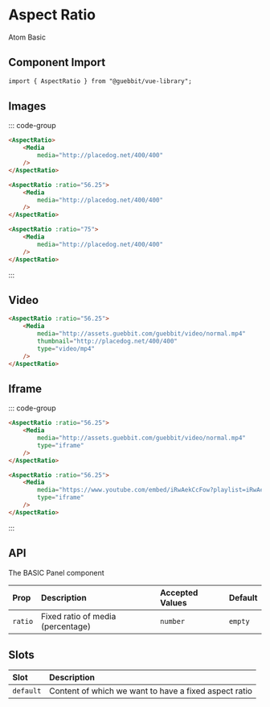 # Aspect Ratio
<Badge type="tip">Atom</Badge> <Badge type="tip">Basic</Badge>

## Component Import

```html
import { AspectRatio } from "@guebbit/vue-library";
```

## Images

<div class="dev-section">
    <AspectRatio>
        <Media
            media="http://placedog.net/400/400" 
        />
    </AspectRatio>
    <AspectRatio :ratio="56.25">
        <Media
            media="http://placedog.net/400/400" 
        />
    </AspectRatio>
    <AspectRatio :ratio="75">
        <Media
            media="http://placedog.net/400/400" 
        />
    </AspectRatio>
</div>

::: code-group
```html [100 (default)]
<AspectRatio>
    <Media
        media="http://placedog.net/400/400"
    />
</AspectRatio>
```
```html [16/9]
<AspectRatio :ratio="56.25">
    <Media
        media="http://placedog.net/400/400"
    />
</AspectRatio>
```
```html [4/3]
<AspectRatio :ratio="75">
    <Media
        media="http://placedog.net/400/400"
    />
</AspectRatio>
```
:::

## Video

<div class="dev-section">
    <AspectRatio :ratio="56.25">
        <Media
            media="http://assets.guebbit.com/guebbit/video/normal.mp4"
            thumbnail="http://placedog.net/400/400"
            type="video/mp4"
        />
    </AspectRatio>
</div>

```html
<AspectRatio :ratio="56.25">
    <Media
        media="http://assets.guebbit.com/guebbit/video/normal.mp4"
        thumbnail="http://placedog.net/400/400"
        type="video/mp4"
    />
</AspectRatio>
```

## Iframe

<div class="dev-section">
    <AspectRatio :ratio="56.25">
        <Media
            media="http://assets.guebbit.com/guebbit/video/normal.mp4"
            type="iframe"
        />
    </AspectRatio>
    <AspectRatio :ratio="56.25">
        <Media
            media="https://www.youtube.com/embed/iRwAekCcFow?playlist=iRwAekCcFow&controls=0&showinfo=0&rel=0&autoplay=1&loop=1&mute=1"
            type="iframe"
        />
    </AspectRatio>
</div>

::: code-group
```html [link to regula video]
<AspectRatio :ratio="56.25">
    <Media
        media="http://assets.guebbit.com/guebbit/video/normal.mp4"
        type="iframe"
    />
</AspectRatio>
```
```html [link to youtube]
<AspectRatio :ratio="56.25">
    <Media
        media="https://www.youtube.com/embed/iRwAekCcFow?playlist=iRwAekCcFow&controls=0&showinfo=0&rel=0&autoplay=1&loop=1&mute=1"
        type="iframe"
    />
</AspectRatio>
```
:::


## API

The BASIC Panel component

| Prop           | Description                                        | Accepted Values                              | Default  |
|:---------------|:---------------------------------------------------|:---------------------------------------------|:---------|
| `ratio`        | Fixed ratio of media (percentage)                  | `number`                                     | `empty`  |

## Slots

| Slot      | Description                                           |
|:----------|:------------------------------------------------------|
| `default` | Content of which we want to have a fixed aspect ratio |

<style lang="scss">
@use "../../theme.scss";
</style>

<script setup>
import { Media, AspectRatio } from "../../../src/";
</script>
